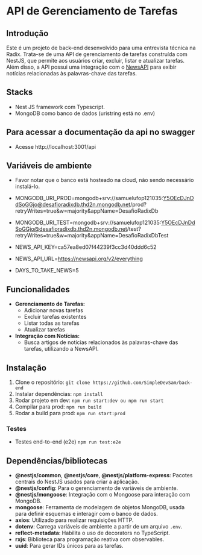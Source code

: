 # API de Gerenciamento de Tarefas

## Introdução

Este é um projeto de back-end desenvolvido para uma entrevista técnica na Radix. Trata-se de uma API de gerenciamento de tarefas construída com NestJS, que permite aos usuários criar, excluir, listar e atualizar tarefas. Além disso, a API possui uma integração com o [NewsAPI](https://newsapi.org/) para exibir notícias relacionadas às palavras-chave das tarefas.

## Stacks
- Nest JS framework com Typescript.
- MongoDB como banco de dados (uristring está no .env)

## Para acessar a documentação da api no swagger

- Acesse http://localhost:3001/api

## Variáveis de ambiente

- Favor notar que o banco está hosteado na cloud, não sendo necessário instalá-lo.

- MONGODB_URI_PROD=mongodb+srv://samuelufop121035:Y5OEcDJnDdSoGGjo@desafioradixdb.thd2n.mongodb.net/prod?retryWrites=true&w=majority&appName=DesafioRadixDb
- MONGODB_URI_TEST=mongodb+srv://samuelufop121035:Y5OEcDJnDdSoGGjo@desafioradixdb.thd2n.mongodb.net/test?retryWrites=true&w=majority&appName=DesafioRadixDbTest
- NEWS_API_KEY=ca57ea8ed07f44239f3cc3d40ddd6c52
- NEWS_API_URL=https://newsapi.org/v2/everything
- DAYS_TO_TAKE_NEWS=5


## Funcionalidades
- **Gerenciamento de Tarefas:**
  - Adicionar novas tarefas
  - Excluir tarefas existentes
  - Listar todas as tarefas
  - Atualizar tarefas
- **Integração com Notícias:**
  - Busca artigos de notícias relacionados às palavras-chave das tarefas, utilizando a NewsAPI.
  
## Instalação

1. Clone o repositório:
 `git clone https://github.com/SimpleDevSam/back-end `
  2. Instalar dependências:
 `npm install`
 3. Rodar projeto em dev:
 `npm run start:dev ou npm run start `
  4. Compilar para prod:
 `npm run build`
 5. Rodar a build para prod:
 `npm run start:prod`
 ### Testes
 - Testes end-to-end (e2e)
 `npm run test:e2e`


## Dependências/bibliotecas

-   **@nestjs/common**, **@nestjs/core**, **@nestjs/platform-express**: Pacotes centrais do NestJS usados para criar a aplicação.
-   **@nestjs/config**: Para o gerenciamento de variáveis de ambiente.
-   **@nestjs/mongoose**: Integração com o Mongoose para interação com MongoDB.
-   **mongoose**: Ferramenta de modelagem de objetos MongoDB, usada para definir esquemas e interagir com o banco de dados.
-   **axios**: Utilizado para realizar requisições HTTP.
-   **dotenv**: Carrega variáveis de ambiente a partir de um arquivo `.env`.
-   **reflect-metadata**: Habilita o uso de decorators no TypeScript.
-   **rxjs**: Biblioteca para programação reativa com observables.
-   **uuid**: Para gerar IDs únicos para as tarefas.